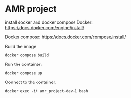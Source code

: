 # AMR project

install docker and docker compose
Docker:
https://docs.docker.com/engine/install/

Docker compose:
https://docs.docker.com/compose/install/

Build the image:

`docker compose build`

Run the container:

`docker compose up`

Connect to the container:

`docker exec -it amr_project-dev-1 bash`